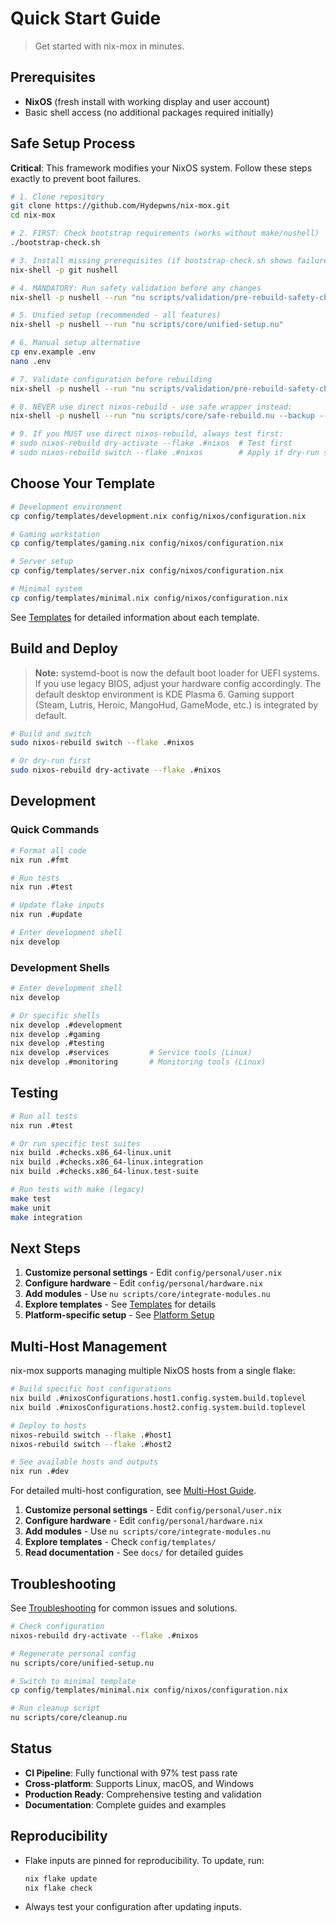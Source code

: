 # Quick Start Guide

> Get started with nix-mox in minutes.

## Prerequisites

- **NixOS** (fresh install with working display and user account)
- Basic shell access (no additional packages required initially)

## Safe Setup Process

**Critical**: This framework modifies your NixOS system. Follow these steps exactly to prevent boot failures.

```bash
# 1. Clone repository  
git clone https://github.com/Hydepwns/nix-mox.git
cd nix-mox

# 2. FIRST: Check bootstrap requirements (works without make/nushell)
./bootstrap-check.sh

# 3. Install missing prerequisites (if bootstrap-check.sh shows failures)
nix-shell -p git nushell

# 4. MANDATORY: Run safety validation before any changes
nix-shell -p nushell --run "nu scripts/validation/pre-rebuild-safety-check.nu --verbose"

# 5. Unified setup (recommended - all features)
nix-shell -p nushell --run "nu scripts/core/unified-setup.nu"

# 6. Manual setup alternative
cp env.example .env
nano .env

# 7. Validate configuration before rebuilding
nix-shell -p nushell --run "nu scripts/validation/pre-rebuild-safety-check.nu"

# 8. NEVER use direct nixos-rebuild - use safe wrapper instead:
nix-shell -p nushell --run "nu scripts/core/safe-rebuild.nu --backup --test-first"

# 9. If you MUST use direct nixos-rebuild, always test first:
# sudo nixos-rebuild dry-activate --flake .#nixos  # Test first  
# sudo nixos-rebuild switch --flake .#nixos        # Apply if dry-run succeeds
```

## Choose Your Template

```bash
# Development environment
cp config/templates/development.nix config/nixos/configuration.nix

# Gaming workstation
cp config/templates/gaming.nix config/nixos/configuration.nix

# Server setup
cp config/templates/server.nix config/nixos/configuration.nix

# Minimal system
cp config/templates/minimal.nix config/nixos/configuration.nix
```

See [Templates](TEMPLATES.md) for detailed information about each template.

## Build and Deploy

> **Note:** systemd-boot is now the default boot loader for UEFI systems. If you use legacy BIOS, adjust your hardware config accordingly.
> The default desktop environment is KDE Plasma 6. Gaming support (Steam, Lutris, Heroic, MangoHud, GameMode, etc.) is integrated by default.

```bash
# Build and switch
sudo nixos-rebuild switch --flake .#nixos

# Or dry-run first
sudo nixos-rebuild dry-activate --flake .#nixos
```

## Development

### Quick Commands

```bash
# Format all code
nix run .#fmt

# Run tests
nix run .#test

# Update flake inputs
nix run .#update

# Enter development shell
nix develop
```

### Development Shells

```bash
# Enter development shell
nix develop

# Or specific shells
nix develop .#development
nix develop .#gaming
nix develop .#testing
nix develop .#services         # Service tools (Linux)
nix develop .#monitoring       # Monitoring tools (Linux)
```

## Testing

```bash
# Run all tests
nix run .#test

# Or run specific test suites
nix build .#checks.x86_64-linux.unit
nix build .#checks.x86_64-linux.integration
nix build .#checks.x86_64-linux.test-suite

# Run tests with make (legacy)
make test
make unit
make integration
```

## Next Steps

1. **Customize personal settings** - Edit `config/personal/user.nix`
2. **Configure hardware** - Edit `config/personal/hardware.nix`
3. **Add modules** - Use `nu scripts/core/integrate-modules.nu`
4. **Explore templates** - See [Templates](TEMPLATES.md) for details
5. **Platform-specific setup** - See [Platform Setup](PLATFORM.md)

## Multi-Host Management

nix-mox supports managing multiple NixOS hosts from a single flake:

```bash
# Build specific host configurations
nix build .#nixosConfigurations.host1.config.system.build.toplevel
nix build .#nixosConfigurations.host2.config.system.build.toplevel

# Deploy to hosts
nixos-rebuild switch --flake .#host1
nixos-rebuild switch --flake .#host2

# See available hosts and outputs
nix run .#dev
```

For detailed multi-host configuration, see [Multi-Host Guide](archive/MULTI_HOST.md).

1. **Customize personal settings** - Edit `config/personal/user.nix`
2. **Configure hardware** - Edit `config/personal/hardware.nix`
3. **Add modules** - Use `nu scripts/core/integrate-modules.nu`
4. **Explore templates** - Check `config/templates/`
5. **Read documentation** - See `docs/` for detailed guides

## Troubleshooting

See [Troubleshooting](TROUBLESHOOTING.md) for common issues and solutions.

```bash
# Check configuration
nixos-rebuild dry-activate --flake .#nixos

# Regenerate personal config
nu scripts/core/unified-setup.nu

# Switch to minimal template
cp config/templates/minimal.nix config/nixos/configuration.nix

# Run cleanup script
nu scripts/core/cleanup.nu
```

## Status

- **CI Pipeline**: Fully functional with 97% test pass rate
- **Cross-platform**: Supports Linux, macOS, and Windows
- **Production Ready**: Comprehensive testing and validation
- **Documentation**: Complete guides and examples

## Reproducibility

- Flake inputs are pinned for reproducibility. To update, run:

  ```bash
  nix flake update
  nix flake check
  ```

- Always test your configuration after updating inputs.

